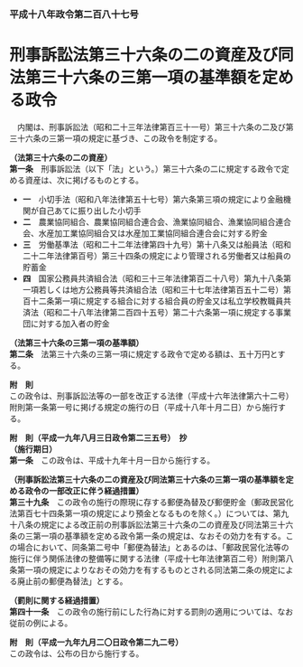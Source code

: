 ### 平成十八年政令第二百八十七号  
# 刑事訴訟法第三十六条の二の資産及び同法第三十六条の三第一項の基準額を定める政令  
　内閣は、刑事訴訟法（昭和二十三年法律第百三十一号）第三十六条の二及び第三十六条の三第一項の規定に基づき、この政令を制定する。  
  
**（法第三十六条の二の資産）**  
**第一条**　刑事訴訟法（以下「法」という。）第三十六条の二に規定する政令で定める資産は、次に掲げるものとする。  
* **一**　小切手法（昭和八年法律第五十七号）第六条第三項の規定により金融機関が自己あてに振り出した小切手  
* **二**　農業協同組合、農業協同組合連合会、漁業協同組合、漁業協同組合連合会、水産加工業協同組合又は水産加工業協同組合連合会に対する貯金  
* **三**　労働基準法（昭和二十二年法律第四十九号）第十八条又は船員法（昭和二十二年法律第百号）第三十四条の規定により管理される労働者又は船員の貯蓄金  
* **四**　国家公務員共済組合法（昭和三十三年法律第百二十八号）第九十八条第一項若しくは地方公務員等共済組合法（昭和三十七年法律第百五十二号）第百十二条第一項に規定する組合に対する組合員の貯金又は私立学校教職員共済法（昭和二十八年法律第二百四十五号）第二十六条第一項に規定する事業団に対する加入者の貯金  
  
**（法第三十六条の三第一項の基準額）**  
**第二条**　法第三十六条の三第一項に規定する政令で定める額は、五十万円とする。  
  
**附　則**  
この政令は、刑事訴訟法等の一部を改正する法律（平成十六年法律第六十二号）附則第一条第一号に掲げる規定の施行の日（平成十八年十月二日）から施行する。  
  
**附　則（平成一九年八月三日政令第二三五号）　抄**  
**（施行期日）**  
**第一条**　この政令は、平成十九年十月一日から施行する。  
  
**（刑事訴訟法第三十六条の二の資産及び同法第三十六条の三第一項の基準額を定める政令の一部改正に伴う経過措置）**  
**第三十九条**　この政令の施行の際現に存する郵便為替及び郵便貯金（郵政民営化法第百七十四条第一項の規定により預金となるものを除く。）については、第九十八条の規定による改正前の刑事訴訟法第三十六条の二の資産及び同法第三十六条の三第一項の基準額を定める政令第一条の規定は、なおその効力を有する。この場合において、同条第二号中「郵便為替法」とあるのは、「郵政民営化法等の施行に伴う関係法律の整備等に関する法律（平成十七年法律第百二号）附則第八条第一項の規定によりなおその効力を有するものとされる同法第二条の規定による廃止前の郵便為替法」とする。  
  
**（罰則に関する経過措置）**  
**第四十一条**　この政令の施行前にした行為に対する罰則の適用については、なお従前の例による。  
  
**附　則（平成一九年九月二〇日政令第二九二号）**  
この政令は、公布の日から施行する。  
  
